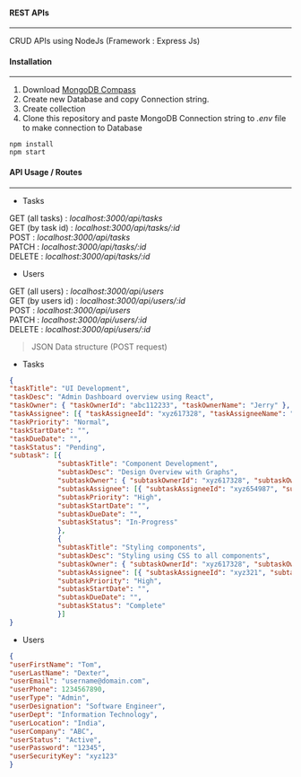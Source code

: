 #### REST APIs
---

CRUD APIs using NodeJs (Framework : Express Js)  

#### Installation  
---
1. Download [MongoDB Compass](https://www.mongodb.com/products/tools/compass)  
2. Create new Database and copy Connection string.
3. Create collection
4. Clone this repository and paste MongoDB Connection string to _.env_ file to make connection to Database
  
`npm install`  
`npm start`

#### API Usage / Routes

---

- Tasks

GET (all tasks) : _localhost:3000/api/tasks_  
GET (by task id) : _localhost:3000/api/tasks/:id_  
POST : _localhost:3000/api/tasks_  
PATCH : _localhost:3000/api/tasks/:id_  
DELETE : _localhost:3000/api/tasks/:id_  

- Users

GET (all users) : _localhost:3000/api/users_  
GET (by users id) : _localhost:3000/api/users/:id_  
POST : _localhost:3000/api/users_  
PATCH : _localhost:3000/api/users/:id_  
DELETE : _localhost:3000/api/users/:id_  
  


> JSON Data structure (POST request)

- Tasks

```JSON
{
"taskTitle": "UI Development",
"taskDesc": "Admin Dashboard overview using React",
"taskOwner": { "taskOwnerId": "abc112233", "taskOwnerName": "Jerry" },
"taskAssignee": [{ "taskAssigneeId": "xyz617328", "taskAssigneeName": "Bob" }],
"taskPriority": "Normal",
"taskStartDate": "",
"taskDueDate": "",
"taskStatus": "Pending",
"subtask": [{
            "subtaskTitle": "Component Development",
            "subtaskDesc": "Design Overview with Graphs",
            "subtaskOwner": { "subtaskOwnerId": "xyz617328", "subtaskOwnerName": "Bob" },
            "subtaskAssignee": [{ "subtaskAssigneeId": "xyz654987", "subtaskAssigneeName": "Oswald" }],
            "subtaskPriority": "High",
            "subtaskStartDate": "",
            "subtaskDueDate": "",
            "subtaskStatus": "In-Progress"
            },
            {
            "subtaskTitle": "Styling components",
            "subtaskDesc": "Styling using CSS to all components",
            "subtaskOwner": { "subtaskOwnerId": "xyz617328", "subtaskOwnerName": "Bob" },
            "subtaskAssignee": [{ "subtaskAssigneeId": "xyz321", "subtaskAssigneeName": "Tom" }],
            "subtaskPriority": "High",
            "subtaskStartDate": "",
            "subtaskDueDate": "",
            "subtaskStatus": "Complete"
            }]
}
```

- Users

```JSON
{
"userFirstName": "Tom",
"userLastName": "Dexter",
"userEmail": "username@domain.com",
"userPhone": 1234567890,
"userType": "Admin",
"userDesignation": "Software Engineer",
"userDept": "Information Technology",
"userLocation": "India",
"userCompany": "ABC",
"userStatus": "Active",
"userPassword": "12345",
"userSecurityKey": "xyz123"
}
```
